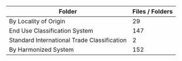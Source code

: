 | Folder                                      |   Files / Folders |
|---------------------------------------------|-------------------|
| By Locality of Origin                       |                29 |
| End Use Classification System               |               147 |
| Standard International Trade Classification |                 2 |
| By Harmonized System                        |               152 |